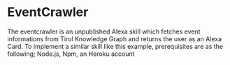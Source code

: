 # EventCrawler
The eventcrawler is an unpublished Alexa skill which fetches event informations from Tirol Knowledge Graph and returns the user as an Alexa Card.
To implement a similar skill like this example, prerequisites are as the following;
Node.js, Npm, an Heroku account
